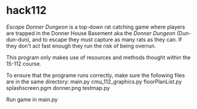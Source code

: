 # hack112
*Escape Donner Dungeon* is a top-down rat catching game where players are trapped in the Donner House Basement aka the *Donner Dungeon* (Dun-dun-dun), and to escape they must capture as many rats as they can. If they don't act fast enough they run the risk of being overrun. 

This program only makes use of resources and methods thought within the 15-112 course.  


To ensure that the programe runs correctly, make sure the following files are in the same directory:
    main.py
    cmu_112_graphics.py
    floorPlanList.py
    splashscreen.pgm
    donner.png
    testmap.py

Run game in main.py


